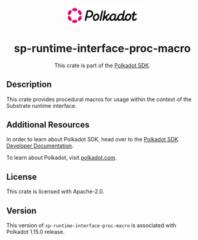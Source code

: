 <div align="center">

<img src="https://raw.githubusercontent.com/paritytech/polkadot-sdk/master/docs/images/Polkadot_Logo_Horizontal_Pink_BlackOnWhite.png" alt="Polkadot logo" width="200">

# sp-runtime-interface-proc-macro

This crate is part of the [Polkadot SDK](https://github.com/paritytech/polkadot-sdk/).

</div>

## Description

This crate provides procedural macros for usage within the context of the Substrate runtime interface.

## Additional Resources

In order to learn about Polkadot SDK, head over to the [Polkadot SDK Developer Documentation](https://paritytech.github.io/polkadot-sdk/master/polkadot_sdk_docs/index.html).

To learn about Polkadot, visit [polkadot.com](https://polkadot.com/).

## License

This crate is licensed with Apache-2.0.

## Version

This version of `sp-runtime-interface-proc-macro` is associated with Polkadot 1.15.0 release.
